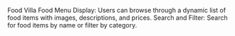 Food Villa
Food Menu Display: Users can browse through a dynamic list of food items with images, descriptions, and prices.
Search and Filter: Search for food items by name or filter by category.
